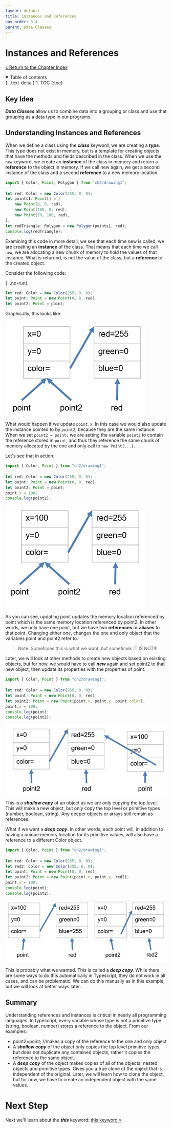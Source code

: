 ```yaml
---
layout: default
title: Instances and References
nav_order: 3.4
parent: Data Classes
---
```


# Instances and References

[&laquo; Return to the Chapter Index](index.md)

<details open markdown="block">
  <summary>
    Table of contents
  </summary>
  {: .text-delta }
1. TOC
{:toc}
</details>

## Key Idea

**_Data Classes_** allow us to combine data into a grouping or class and use that grouping as a data type in our programs.

## Understanding Instances and References

When we define a class using the **_class_** keyword, we are creating a **_type_**. This type does not exist in memory, but is a template for creating objects that have the methods and fields described in the class. When we use the `new` keyword, we create an **instance** of the class in memory and return a **reference** to the object in memory. If we call new again, we get a second instance of the class and a second **reference** to a new memory location.

```typescript
import { Color, Point, Polygon } from "ch2/drawing1";

let red: Color = new Color(255, 0, 0);
let points1: Point[] = [
    new Point(0, 0, red),
    new Point(100, 0, red),
    new Point(50, 100, red),
];
let redTriangle: Polygon = new Polygon(points1, red);
console.log(redTriangle);
```

Examining this code in more detail, we see that each time new is called, we are creating an **instance** of the class. That means that each time we call `new`, we are allocating a new chunk of memory to hold the values of that instance. What is returned, is not the value of the class, but a **reference** to the created object.

Consider the following code:

{: .no-run}

```typescript
let red: Color = new Color(255, 0, 0);
let point: Point = new Point(0, 0, red);
let point2: Point = point;
```

Graphically, this looks like:

![](../../assets/images/ref1.jpg)

What would happen if we update `point.x`. In this case we would also update the instance pointed to by `point2`, because they are the same instance. When we set `point2 = point;` we are setting the variable `point2` to contain the reference stored in `point`, and thus they reference the same chunk of memory allocated by the one and only call to `new Point(...)`.

Let's see that in action.

```typescript
import { Color, Point } from "ch2/drawing1";

let red: Color = new Color(255, 0, 0);
let point: Point = new Point(0, 0, red);
let point2: Point = point;
point.x = 100;
console.log(point2);
```

![](../../assets/images/ref2.jpg)

As you can see, updating point updates the memory location referenced by point which is the same memory location referenced by point2. In other words, we only have one point, but we have two **references** or **aliases** to that point. Changing either one, changes the one and only object that the variables point and point2 refer to.

> Note: Sometimes this is what we want, but sometimes IT IS NOT!!!

Later, we will look at other methods to create new objects based on existing objects, but for now, we would have to call **_new_** again and set point2 to that new object, then update its properties with the properties of point.

```typescript
import { Color, Point } from "ch2/drawing1";

let red: Color = new Color(255, 0, 0);
let point: Point = new Point(0, 0, red);
let point2: Point = new Point(point.x, point.y, point.color);
point.x = 100;
console.log(point);
console.log(point2);
```

![](../../assets/images/ref3.jpg)

This is a **_shallow copy_** of an object as we are only copying the top level.
This will make a new object, but only copy the top level or primitive types (number, boolean, string). Any deeper objects or arrays still remain as references.

What if we want a **_deep copy_**. In other words, each point will, in addition to having a unique memory location for its primitive values, will also have a reference to a different Color object.

```typescript
import { Color, Point } from "ch2/drawing1";

let red: Color = new Color(255, 0, 0);
let red2: Color = new Color(255, 0, 0);
let point: Point = new Point(0, 0, red);
let point2: Point = new Point(point.x, point.y, red2);
point.x = 100;
console.log(point);
console.log(point2);
```

![](../../assets/images/ref4.jpg)

This is probably what we wanted. This is called a **_deep copy_**. While there are some ways to do this automatically in Typescript, they do not work in all cases, and can be problematic. We can do this manually as in this example, but we will look at better ways later.

## Summary

Understanding references and instances is critical in nearly all programming languages. In typescript, every variable whose type is not a primitive type (string, boolean, number) stores a reference to the object. From our examples:

-   point2=point; //makes a copy of the reference to the one and only object
-   A **_shallow copy_** of the object only copies the top level primitive types, but does not duplicate any contained objects, rather it copies the reference to the same object.
-   A **_deep copy_** of the object makes copies of all of the objects, nested objects and primitive types. Gives you a true clone of the object that is independent of the original. Later, we will learn how to clone the object, but for now, we have to create an independent object with the same values.

# Next Step

Next we'll learn about the **_this_** keyword: [this keyword &raquo;](this.md)
